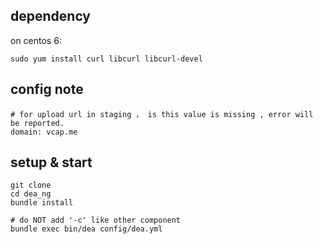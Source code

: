 ## dependency

on centos 6:

    sudo yum install curl libcurl libcurl-devel

## config note
    # for upload url in staging ， is this value is missing , error will be reported.
    domain: vcap.me

## setup & start

    git clone
    cd dea_ng
    bundle install
    
    # do NOT add '-c' like other component
    bundle exec bin/dea config/dea.yml 
